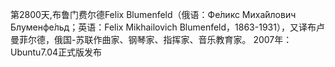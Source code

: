 第2800天,布鲁门费尔德Felix Blumenfeld（俄语：Фе́ликс Миха́йлович Блуменфе́льд；英语：Felix Mikhailovich Blumenfeld，1863-1931），又译布卢曼菲尔德，俄国-苏联作曲家、钢琴家、指挥家、音乐教育家。
2007年：Ubuntu7.04正式版发布